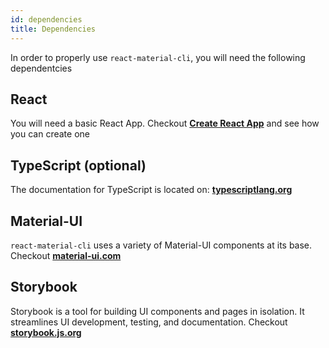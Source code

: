 ```yaml
---
id: dependencies
title: Dependencies
---
```


In order to properly use `react-material-cli`, you will need the following dependentcies

## React

You will need a basic React App. Checkout **[Create React App](https://create-react-app.dev/)** and see how you can create one

## TypeScript (optional)

The documentation for TypeScript is located on: **[typescriptlang.org](https://www.typescriptlang.org/download)**

## Material-UI

`react-material-cli` uses a variety of Material-UI components at its base. Checkout **[material-ui.com](https://material-ui.com/getting-started/installation/)**

## Storybook

Storybook is a tool for building UI components and pages in isolation. It streamlines UI development, testing, and documentation. Checkout **[storybook.js.org](https://storybook.js.org/docs/react/get-started/install)**
